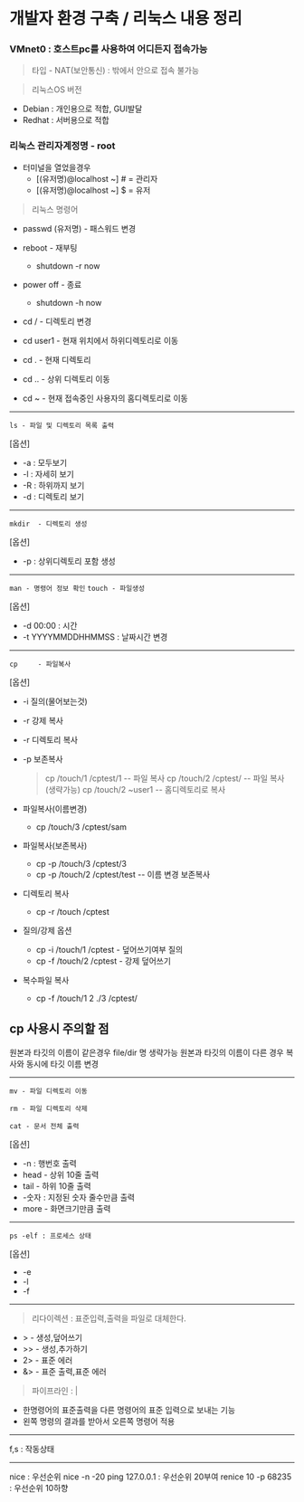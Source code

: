 # 개발자 환경 구축 / 리눅스 내용 정리

### VMnet0 : 호스트pc를 사용하여 어디든지 접속가능

> 타입 - NAT(보안통신) : 밖에서 안으로 접속 불가능

> 리눅스OS 버전
  + Debian : 개인용으로 적합, GUI발달
  + Redhat : 서버용으로 적합

### 리눅스 관리자계정명 - root
+ 터미널을 열었을경우 
	+ [(유저명)@localhost ~] # = 관리자
 	+ [(유저명)@localhost ~] $ = 유저

> 리눅스 명령어
+ passwd (유저명) - 패스워드 변경

+ reboot 	- 재부팅				
	+ shutdown -r now	

+ power off	- 종료
	+ shutdown -h now

+ cd /		- 디렉토리 변경
+ cd user1 	- 현재 위치에서 하위디렉토리로 이동
+ cd .		- 현재 디렉토리 
+ cd .. 	- 상위 디렉토리 이동 
+ cd ~		- 현재 접속중인 사용자의 홈디렉토리로 이동 
- - -
`ls	- 파일 및 디렉토리 목록 출력`

[옵션]

+ -a : 모두보기
+  -l : 자세히 보기
+ -R : 하위까지 보기
+ -d : 디렉토리 보기
- - -
`mkdir	- 디렉토리 생성`

[옵션]

+ -p : 상위디렉토리 포함 생성
- - -
`man - 명령어 정보 확인` 
`touch - 파일생성`

[옵션]

+ -d 00:00 : 시간 
+ -t YYYYMMDDHHMMSS : 날짜시간 변경
- - -
`cp 	- 파일복사`

[옵션]

+ -i 질의(물어보는것)
+ -r 강제 복사
+ -r 디렉토리 복사
+ -p 보존복사

	> cp /touch/1 /cptest/1		-- 파일 복사
	> cp /touch/2 /cptest/		-- 파일 복사(생략가능)
	> cp /touch/2 ~user1		-- 홈디렉토리로 복사


+ 파일복사(이름변경)
	+ cp /touch/3 /cptest/sam	

+ 파일복사(보존복사)
	+ cp -p /touch/3 /cptest/3
	+ cp -p /touch/2  /cptest/test	-- 이름 변경 보존복사

+ 디렉토리 복사
	+ cp -r /touch 	/cptest

+ 질의/강제 옵션
	+ cp -i /touch/1	/cptest	- 덮어쓰기여부 질의
	+ cp -f /touch/2  /cptest - 강제 덮어쓰기

+ 복수파일 복사
	+ cp -f /touch/1 2 ./3 /cptest/	


## cp 사용시 주의할 점

원본과 타깃의 이름이 같은경우 file/dir 명 생략가능
원본과 타깃의 이름이 다른 경우 복사와 동시에 타깃 이름 변경
- - -
`mv - 파일 디렉토리 이동`

`rm - 파일 디렉토리 삭제`

`cat - 문서 전체 출력`

[옵션]

+ -n : 행번호 출력
+ head	- 상위 10줄 출력
+ tail	- 하위 10줄 출력
+ -숫자 : 지정된 숫자 줄수만큼 출력
+ more - 화면크기만큼 출력
- - -
`ps -elf : 프로세스 상태`

[옵션]

+ -e
+ -l
+ -f
- - -
> 리다이렉션 : 표준입력,출력을 파일로 대체한다.
+ \>	- 생성,덮어쓰기
+ \>>	- 생성,추가하기
+ 2>	- 표준 에러
+ &>	- 표준 출력,표준 에러

> 파이프라인 : |
+ 한명령어의 표준출력을 다른 명령어의 표준 입력으로 보내는 기능
+ 왼쪽 명령의 결과를 받아서 오른쪽 명령어 적용
- - -
f,s : 작동상태
- - -
nice : 우선순위
nice -n -20 ping 127.0.0.1 : 우선순위 20부여
renice 10 -p 68235 : 우선순위 10하향
